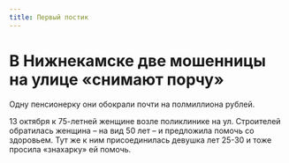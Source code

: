 ```yaml
---
title: Первый постик
---
```


# В Нижнекамске две мошенницы на улице «снимают порчу» 

Одну пенсионерку они обокрали почти на полмиллиона рублей. 

13 октября к 75-летней женщине возле поликлинике на ул. Строителей обратилась женщина – на вид 50 лет – и предложила помочь со здоровьем. Тут же к ним присоединилась девушка лет 25-30 и тоже просила «знахарку» ей помочь.
